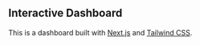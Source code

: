 ## Interactive Dashboard

This is a dashboard built with [Next.js](https://nextjs.org/) and [Tailwind CSS](https://tailwindcss.com/).
